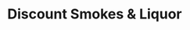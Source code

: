 ---
title: "Discount Smokes & Liquor"
url: /kansas-city/discount-smokes-and-liquor/
shop: tobacco
---